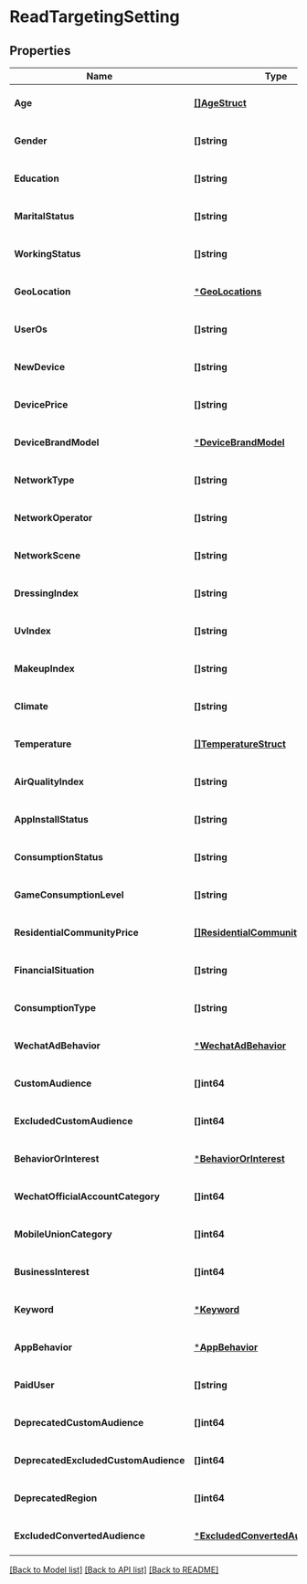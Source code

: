 # ReadTargetingSetting

## Properties
Name | Type | Description | Notes
------------ | ------------- | ------------- | -------------
**Age** | [**[]AgeStruct**](age_struct.md) |  | [optional] [default to null]
**Gender** | **[]string** |  | [optional] [default to null]
**Education** | **[]string** |  | [optional] [default to null]
**MaritalStatus** | **[]string** |  | [optional] [default to null]
**WorkingStatus** | **[]string** |  | [optional] [default to null]
**GeoLocation** | [***GeoLocations**](geo_locations.md) |  | [optional] [default to null]
**UserOs** | **[]string** |  | [optional] [default to null]
**NewDevice** | **[]string** |  | [optional] [default to null]
**DevicePrice** | **[]string** |  | [optional] [default to null]
**DeviceBrandModel** | [***DeviceBrandModel**](device_brand_model.md) |  | [optional] [default to null]
**NetworkType** | **[]string** |  | [optional] [default to null]
**NetworkOperator** | **[]string** |  | [optional] [default to null]
**NetworkScene** | **[]string** |  | [optional] [default to null]
**DressingIndex** | **[]string** |  | [optional] [default to null]
**UvIndex** | **[]string** |  | [optional] [default to null]
**MakeupIndex** | **[]string** |  | [optional] [default to null]
**Climate** | **[]string** |  | [optional] [default to null]
**Temperature** | [**[]TemperatureStruct**](temperature_struct.md) |  | [optional] [default to null]
**AirQualityIndex** | **[]string** |  | [optional] [default to null]
**AppInstallStatus** | **[]string** |  | [optional] [default to null]
**ConsumptionStatus** | **[]string** |  | [optional] [default to null]
**GameConsumptionLevel** | **[]string** |  | [optional] [default to null]
**ResidentialCommunityPrice** | [**[]ResidentialCommunityPriceStruct**](residential_community_price_struct.md) |  | [optional] [default to null]
**FinancialSituation** | **[]string** |  | [optional] [default to null]
**ConsumptionType** | **[]string** |  | [optional] [default to null]
**WechatAdBehavior** | [***WechatAdBehavior**](wechat_ad_behavior.md) |  | [optional] [default to null]
**CustomAudience** | **[]int64** |  | [optional] [default to null]
**ExcludedCustomAudience** | **[]int64** |  | [optional] [default to null]
**BehaviorOrInterest** | [***BehaviorOrInterest**](behavior_or_interest.md) |  | [optional] [default to null]
**WechatOfficialAccountCategory** | **[]int64** |  | [optional] [default to null]
**MobileUnionCategory** | **[]int64** |  | [optional] [default to null]
**BusinessInterest** | **[]int64** |  | [optional] [default to null]
**Keyword** | [***Keyword**](keyword.md) |  | [optional] [default to null]
**AppBehavior** | [***AppBehavior**](app_behavior.md) |  | [optional] [default to null]
**PaidUser** | **[]string** |  | [optional] [default to null]
**DeprecatedCustomAudience** | **[]int64** |  | [optional] [default to null]
**DeprecatedExcludedCustomAudience** | **[]int64** |  | [optional] [default to null]
**DeprecatedRegion** | **[]int64** |  | [optional] [default to null]
**ExcludedConvertedAudience** | [***ExcludedConvertedAudienceStruct**](excluded_converted_audience_struct.md) |  | [optional] [default to null]

[[Back to Model list]](../README.md#documentation-for-models) [[Back to API list]](../README.md#documentation-for-api-endpoints) [[Back to README]](../README.md)


